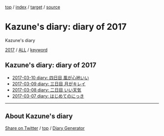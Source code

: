 [top](../index.html) / [index](index.html) / [target](https://kazune.github.io/diary/2017/index.html) / [source](https://github.com/kazune/diary/blob/master/2017/index.src.md) 

Kazune's diary: diary of 2017
=====================================================================================================
Kazune's diary

[2017](index.html)
/ [ALL](../idxall.html)
 / [keyword](../keyword/index.html)

## Kazune's diary: diary of 2017

* [2017-03-10 diary: 四日目 風が心地いい](ig170310.html)
* [2017-03-09 diary: 三日目 月がキレイ](ig170309.html)
* [2017-03-08 diary: 二日目 いい天気](ig170308.html)
* [2017-03-07 diary: はじめてのにっき](ig170307.html)


----------------------------------------------------------------------------------------------------

## About Kazune's diary

[Share on Twitter](https://twitter.com/intent/tweet?hashtags=igapyon%2Cdiary%2C%E3%81%84%E3%81%8C%E3%81%B4%E3%82%87%E3%82%93&text=Kazune%27s+diary%3A+diary+of+2017&url=https%3A%2F%2Fkazune.github.io%2Fdiary%2F2017%2Findex.html) / [top](../index.html) / [Diary Generator](https://github.com/igapyon/igapyonv3)


